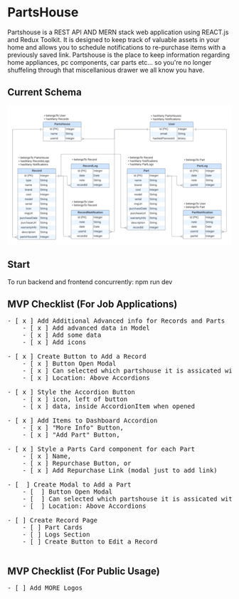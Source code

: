 # PartsHouse
Partshouse is a REST API AND MERN stack web application using REACT.js and Redux Toolkit.
It is designed to keep track of valuable assets in your home and allows you to schedule notifications to re-purchase items with a previously saved link. Partshouse is the place to keep information regarding home appliances, pc components, car parts etc...  so you're no longer shuffeling through that miscellanious drawer we all know you have.

## Current Schema
![](./assets/PartsHouseSchema.png)

## Start
To run backend and frontend concurrently:
npm run dev


## MVP Checklist (For Job Applications)
<pre>
- [ x ] Add Additional Advanced info for Records and Parts
    - [ x ] Add advanced data in Model
    - [ x ] Add some data
    - [ x ] Add icons

- [ x ] Create Button to Add a Record
    - [ x ] Button Open Modal
    - [ x ] Can selected which partshouse it is assicated with.
    - [ x ] Location: Above Accordions

- [ x ] Style the Accordion Button
    - [ x ] icon, left of button
    - [ x ] data, inside AccordionItem when opened

- [ x ] Add Items to Dashboard Accordion
    - [ x ] "More Info" Button, 
    - [ x ] "Add Part" Button, 

- [ x ] Style a Parts Card component for each Part 
    - [ x ] Name, 
    - [ x ] Repurchase Button, or
    - [ x ] Add Repurchase Link (modal just to add link)

- [  ] Create Modal to Add a Part
    - [  ] Button Open Modal
    - [  ] Can selected which partshouse it is assicated with.
    - [  ] Location: Above Accordions

- [ ] Create Record Page
    - [ ] Part Cards
    - [ ] Logs Section
    - [ ] Create Button to Edit a Record

</pre>

## MVP Checklist (For Public Usage)
<pre>
- [ ] Add MORE Logos


</pre>